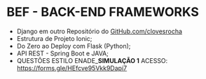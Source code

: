 # BEF - BACK-END FRAMEWORKS
- Django em outro Repositório do [GitHub.com/clovesrocha](https://github.com/clovesrocha/MiniCursoIP/tree/master/django)
- Estrutura de  Projeto Ionic;
- Do Zero ao Deploy com Flask (Python);
- API REST - Spring Boot e JAVA;
- QUESTÕES ESTILO ENADE_**SIMULAÇÃO 1** ACESSO: https://forms.gle/HEfcve95Vkk9Dapi7 
